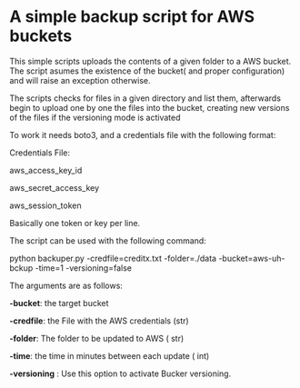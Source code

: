 # A simple backup script for AWS buckets

This simple scripts uploads the contents of a given folder to a AWS bucket. The script asumes the existence of the bucket( and proper configuration) and will raise an exception otherwise.

The scripts checks for files in a given directory and list them, afterwards begin to upload one by one the files into the bucket, creating new versions of the files if the versioning mode is activated 

To work it needs boto3, and a credentials file with the following format:

Credentials File:

aws_access_key_id

aws_secret_access_key

aws_session_token

Basically one token or key per line.

The script can be used with the following command:

python backuper.py -credfile=creditx.txt -folder=./data -bucket=aws-uh-bckup -time=1 -versioning=false 

The arguments are as follows:

**-bucket**: the target bucket

**-credfile**: the File with the AWS credentials (str)

**-folder**: The folder to be updated to AWS ( str)

**-time**: the time in minutes between each update ( int) 

**-versioning** : Use this option to activate Bucker versioning.
